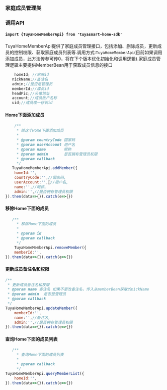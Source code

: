### 家庭成员管理类
### 调用API

####  `import {TuyaHomeMemberApi} from 'tuyasmart-home-sdk'`

TuyaHomeMemberApi提供了家庭成员管理接口，包括添加、删除成员，更新成员的控制权限、获取家庭成员列表等.调用方式:`TuyaHomeMemberApi`(目前如果调用添加成员，此方法传参可传0，将在下个版本优化初始化和调用逻辑).家庭成员管理逻辑主要提供MemberBean用于获取成员信息的接口
```javascript 数据类型
	homeId; //家庭id
   nickName;//备注名
   admin;//是否是管理员
   memberId;//成员id
   headPic;//头像地址
   account;//成员账户名称
   uid;//成员唯一标识id
```

#### Home下面添加成员

```javascript
    /**
     * 给这个Home下面添加成员
     *
     * @param countryCode 国家码
     * @param userAccount 用户名
     * @param name        昵称
     * @param admin       是否拥有管理员权限
     * @param callback
     */
   TuyaHomeMemberApi.addMember({
	homeId:'',
	countryCode:'',//国家码,
	userAccount:'',//用户名,
	name:'',//昵称,
	admin:'',//是否拥有管理员权限
}).then(data=>{}).catch(e=>{})

```

#### 移除Home下面的成员

```javascript
   /**
     * 移除Home下面的成员
     *
     * @param id
     * @param callback
     */
    TuyaHomeMemberApi.removeMember({
	memberId:'',
}).then(data=>{}).catch(e=>{})
```

#### 更新成员备注名和权限
```javascript
/**
 * 更新成员备注名和权限
 * @param name 备注名 如果不更改备注名，传入从memberBean获取的nickName
 * @param admin  是否是管理员
 * @param callback
 */
TuyaHomeMemberApi.updateMember({
	memberId:'',
	name:'',//备注名,
	admin:'',//是否拥有管理员权限
}).then(data=>{}).catch(e=>{})
```

#### 查询Home下面的成员列表

```javascript
   /**
     * 查询Home下面的成员列表
     *
     * @param callback
     */
TuyaHomeMemberApi.queryMemberList({
	homeId:'',
}).then(data=>{}).catch(e=>{})
```
